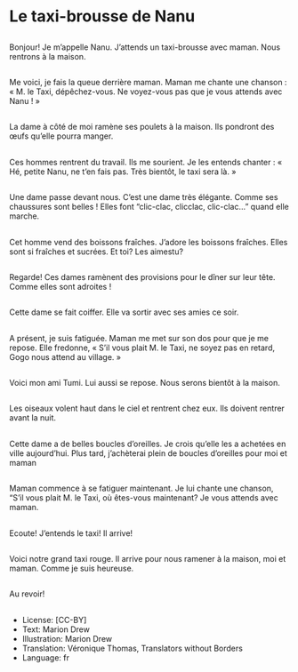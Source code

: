 # Le taxi-brousse de Nanu

##
Bonjour! Je m’appelle Nanu. J’attends un taxi-brousse avec
maman. Nous rentrons à la maison.

##
Me voici, je fais la queue derrière maman. Maman me chante
une chanson : « M. le Taxi, dépêchez-vous. Ne voyez-vous
pas que je vous attends avec Nanu ! »

##
La dame à côté de moi ramène ses poulets à la maison. Ils
pondront des œufs qu’elle pourra manger.

##
Ces hommes rentrent du travail. Ils me sourient. Je les
entends chanter : « Hé, petite Nanu, ne t’en fais pas. Très
bientôt, le taxi sera là. »

##
Une dame passe devant nous. C’est une dame très élégante.
Comme ses chaussures sont belles ! Elles font “clic-clac, clicclac, clic-clac…” quand elle marche.

##
Cet homme vend des boissons fraîches. J’adore les boissons
fraîches. Elles sont si fraîches et sucrées. Et toi? Les aimestu?

##
Regarde! Ces dames ramènent des provisions pour le dîner
sur leur tête. Comme elles sont adroites !

##
Cette dame se fait coiffer. Elle va sortir avec ses amies ce
soir.

##
A présent, je suis fatiguée. Maman me met sur son dos pour
que je me repose. Elle fredonne, « S’il vous plait M. le Taxi,
ne soyez pas en retard, Gogo nous attend au village. »

##
Voici mon ami Tumi. Lui aussi se repose. Nous serons bientôt
à la maison.

##
Les oiseaux volent haut dans le ciel et rentrent chez eux. Ils
doivent rentrer avant la nuit.

##
Cette dame a de belles boucles d’oreilles. Je crois qu’elle les
a achetées en ville aujourd’hui. Plus tard, j’achèterai plein de
boucles d’oreilles pour moi et maman

##
Maman commence à se fatiguer maintenant. Je lui chante
une chanson, “S’il vous plait M. le Taxi, où êtes-vous
maintenant? Je vous attends avec maman.

##
Ecoute! J’entends le taxi! Il arrive!

##
Voici notre grand taxi rouge. Il arrive pour nous ramener à la
maison, moi et maman. Comme je suis heureuse.

##
Au revoir!

##
* License: [CC-BY]
* Text: Marion Drew
* Illustration: Marion Drew
* Translation: Véronique Thomas, Translators without Borders
* Language: fr
